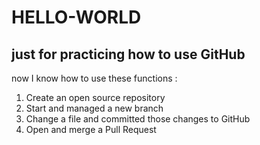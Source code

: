 # HELLO-WORLD
just for practicing how to use GitHub
-
now I know how to use these functions :
1) Create an open source repository
2) Start and managed a new branch
3) Change a file and committed those changes to GitHub
4) Open and merge a Pull Request
